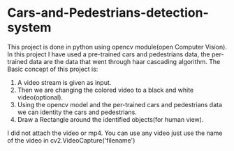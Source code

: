 # Cars-and-Pedestrians-detection-system
This project is done in python using opencv module(open Computer Vision). In this project I have used a pre-trained cars and pedestrians data, the per-trained data are the data that went through haar cascading algorithm.
The Basic concept of this project is:
1. A video stream is given as input.
2. Then we are changing the colored video to a black and white video(optional).
3. Using the opencv model and the per-trained cars and pedestrians data we can identity the cars and pedestrians.
4. Draw a Rectangle around the identified objects(for human view).

I did not attach the video or mp4. You can use any video just use the name of the video in cv2.VideoCapture('filename')
